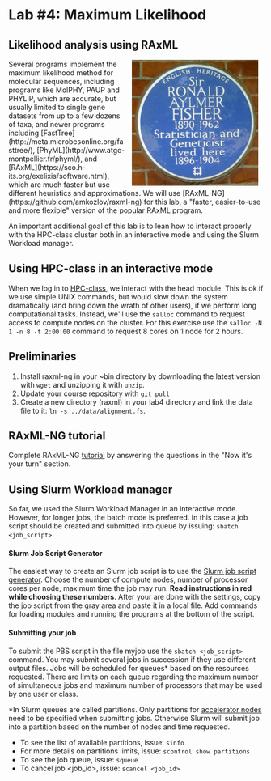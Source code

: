 # Lab #4: Maximum Likelihood
## Likelihood analysis using RAxML
<img src="./fisher.jpg" align="right" hspace="10">
Several programs implement the maximum likelihood method for molecular sequences, including programs like MolPHY, PAUP and PHYLIP, which are accurate, but usually limited to single gene datasets from up to a few dozens of taxa, and newer programs including [FastTree](http://meta.microbesonline.org/fasttree/), [PhyML](http://www.atgc-montpellier.fr/phyml/), and [RAxML](https://sco.h-its.org/exelixis/software.html), which are much faster but use different heuristics and approximations. We will use [RAxML-NG](https://github.com/amkozlov/raxml-ng) for this lab, a "faster, easier-to-use and more flexible" version of the popular RAxML program. 

An important additional goal of this lab is to lean how to interact properly with the HPC-class cluster both in an interactive mode and using the Slurm Workload manager.

## Using HPC-class in an interactive mode
When we log in to [HPC-class](https://www.hpc.iastate.edu/guides/classroom-hpc-cluster), we interact with the head module. This is ok if we use simple UNIX commands, but would slow down the system dramatically (and bring down the wrath of other users), if we perform long computational tasks. Instead, we'll use the `salloc` command to request access to compute nodes on the cluster. For this exercise use the `salloc -N 1 -n 8 -t 2:00:00` command to request 8 cores on 1 node for 2 hours.

## Preliminaries
1. Install raxml-ng in your ~bin directory by downloading the latest version with `wget` and unzipping it with `unzip`.
2. Update your course repository with `git pull`
3. Create a new directory (raxml) in your lab4 directory and link the data file to it: `ln -s ../data/alignment.fs`.

## RAxML-NG tutorial
Complete RAxML-NG [tutorial](./raxml-ng.md) by answering the questions in the "Now it's your turn" section.

## Using Slurm Workload manager
So far, we used the Slurm Workload Manager in an interactive mode. However, for longer jobs, the batch mode is preferred.  In this case a job script should be created and submitted into queue by issuing: `sbatch <job_script>`. 

#### Slurm Job Script Generator
The easiest way to create an Slurm job script is to use the [Slurm job script generator](https://www.hpc.iastate.edu/guides/classroom-hpc-cluster/slurm-job-script-generator). 
Choose the number of compute nodes, number of processor cores per node, maximum time the job may run. **Read instructions in red while choosing these numbers**. After your are done with the settings, copy the job script from the gray area and paste it in a local file.  Add commands for loading modules and running the programs at the bottom of the script.

#### Submitting your job
To submit the PBS script in the file myjob use the `sbatch <job_script>` command.  You may submit several jobs in succession if they use different output files. Jobs will be scheduled for queues* based on the resources requested. There are limits on each queue regarding the maximum number of simultaneous jobs and maximum number of processors that may be used by one user or class. 
 
*In Slurm queues are called partitions. Only partitions for [accelerator nodes](https://www.hpc.iastate.edu/guides/classroom-hpc-cluster/accelerator-nodes) need to be specified when submitting jobs. Otherwise Slurm will submit job into a partition based on the number of nodes and time requested.

* To see the list of available partitions, issue: `sinfo`
* For more details on partitions limits, issue: `scontrol show partitions`
* To see the job queue, issue: `squeue`
* To cancel job <job_id>, issue: `scancel <job_id>`

